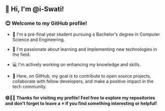 ## 👋 Hi, I'm @i-Swati! 

### 😊 Welcome to my GitHub profile!
- 🌱 I'm a pre-final year student pursuing a Bachelor's degree in Computer Science and Engineering. 

- 🚀 I'm passionate about learning and implementing new technologies in the field.
- 💻 I'm actively working on enhancing my knowledge and skills.
- 🎯 Here, on GitHub, my goal is to contribute to open source projects, collaborate with fellow developers, and make a positive impact in the tech community.

#### 😄👩‍💻 Thanks for visiting my profile! Feel free to explore my repositories and don't forget to leave a ⭐️ if you find something interesting or helpful!
